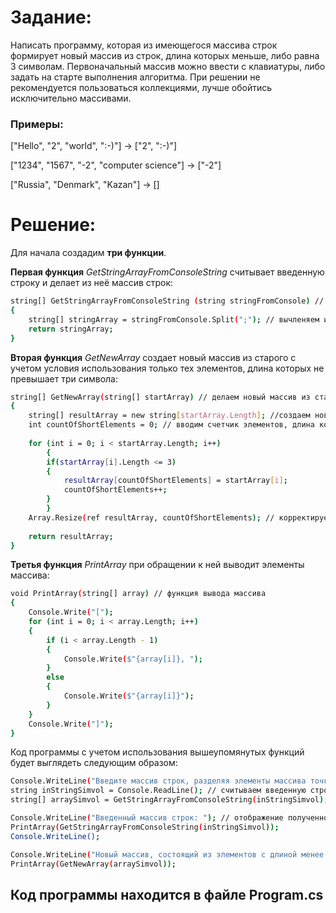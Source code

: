 # Задание:

Написать программу, которая из имеющегося массива строк формирует новый массив из строк, длина которых меньше, либо равна 3 символам. Первоначальный массив можно ввести с клавиатуры, либо задать на старте выполнения алгоритма. При решении не рекомендуется пользоваться коллекциями, лучше обойтись исключительно массивами.

### Примеры:
["Hello", "2", "world", ":-)"] → ["2", ":-)"]

["1234", "1567", "-2", "computer science"] → ["-2"]

["Russia", "Denmark", "Kazan"] → []

# Решение:
Для начала создадим **три функции**.

**Первая функция** *GetStringArrayFromConsoleString* считывает введенную строку и делает из неё массив строк: 

```sh
string[] GetStringArrayFromConsoleString (string stringFromConsole) // делаем из введённой строки массив
{
    string[] stringArray = stringFromConsole.Split(";"); // вычленяем из введенной строки элементы массива (разделитель - точка с запятой)
    return stringArray;
}
```

**Вторая функция** *GetNewArray* создает новый массив из старого с учетом условия использования только тех элементов, длина которых не превышает три символа: 
```sh
string[] GetNewArray(string[] startArray) // делаем новый массив из старого с учетом условия
{
	string[] resultArray = new string[startArray.Length]; //создаем новый массив, по длине равный старому
	int countOfShortElements = 0; // вводим счетчик элементов, длина которых не больше трех символов
	
	for (int i = 0; i < startArray.Length; i++)
	    {
	    if(startArray[i].Length <= 3)
	    {
	    	resultArray[countOfShortElements] = startArray[i];
	    	countOfShortElements++;
	    }
	    }
	Array.Resize(ref resultArray, countOfShortElements); // корректируем длину нового массива, обрубая его конец
	
	return resultArray;
}
```
**Третья функция** *PrintArray* при обращении к ней выводит элементы массива: 
```sh
void PrintArray(string[] array) // функция вывода массива
{
    Console.Write("[");
    for (int i = 0; i < array.Length; i++)
    {
        if (i < array.Length - 1)
        {
            Console.Write($"{array[i]}, ");
        }
        else
        {
            Console.Write($"{array[i]}");
        }
    }
    Console.Write("]");
}

```
Код программы с учетом использования вышеупомянутых функций будет выглядеть следующим образом:
```sh
Console.WriteLine("Введите массив строк, разделяя элементы массива точкой с запятой: "); // ввод массива через консоль
string inStringSimvol = Console.ReadLine(); // считываем введенную строку
string[] arraySimvol = GetStringArrayFromConsoleString(inStringSimvol); // 

Console.WriteLine("Введенный массив строк: "); // отображение полученного массива
PrintArray(GetStringArrayFromConsoleString(inStringSimvol));
Console.WriteLine();

Console.WriteLine("Новый массив, состоящий из элементов с длиной менее трех символов: "); // вывод нового массива с учетом заданного условия
PrintArray(GetNewArray(arraySimvol));
```

## Код программы находится в файле **Program.cs**